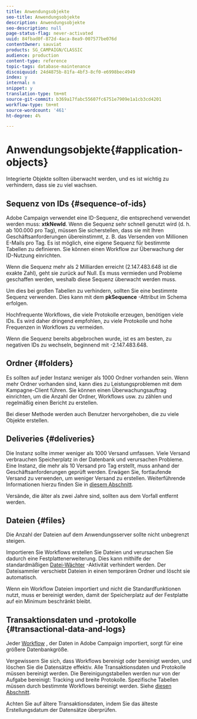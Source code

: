 ```yaml
---
title: Anwendungsobjekte
seo-title: Anwendungsobjekte
description: Anwendungsobjekte
seo-description: null
page-status-flag: never-activated
uuid: 84fbad0f-872d-4aca-8ea9-007577be076d
contentOwner: sauviat
products: SG_CAMPAIGN/CLASSIC
audience: production
content-type: reference
topic-tags: database-maintenance
discoiquuid: 24d4875b-81fa-4bf3-8cf0-e6998bec4949
index: y
internal: n
snippet: y
translation-type: tm+mt
source-git-commit: b369a17fabc55607fc6751e7909e1a1cb3cd4201
workflow-type: tm+mt
source-wordcount: '461'
ht-degree: 4%

---
```



# Anwendungsobjekte{#application-objects}

Integrierte Objekte sollten überwacht werden, und es ist wichtig zu verhindern, dass sie zu viel wachsen.

## Sequenz von IDs {#sequence-of-ids}

Adobe Campaign verwendet eine ID-Sequenz, die entsprechend verwendet werden muss: **xtkNewId**. Wenn die Sequenz sehr schnell genutzt wird (d. h. ab 100.000 pro Tag), müssen Sie sicherstellen, dass sie mit Ihren Geschäftsanforderungen übereinstimmt, z. B. das Versenden von Millionen E-Mails pro Tag. Es ist möglich, eine eigene Sequenz für bestimmte Tabellen zu definieren. Sie können einen Workflow zur Überwachung der ID-Nutzung einrichten.

Wenn die Sequenz mehr als 2 Milliarden erreicht (2.147.483.648 ist die exakte Zahl), geht sie zurück auf Null. Es muss vermieden und Probleme geschaffen werden, weshalb diese Sequenz überwacht werden muss.

Um dies bei großen Tabellen zu verhindern, sollten Sie eine bestimmte Sequenz verwenden. Dies kann mit dem **pkSequence** -Attribut im Schema erfolgen.

Hochfrequente Workflows, die viele Protokolle erzeugen, benötigen viele IDs. Es wird daher dringend empfohlen, zu viele Protokolle und hohe Frequenzen in Workflows zu vermeiden.

Wenn die Sequenz bereits abgebrochen wurde, ist es am besten, zu negativen IDs zu wechseln, beginnend mit -2.147.483.648.

## Ordner {#folders}

Es sollten auf jeder Instanz weniger als 1000 Ordner vorhanden sein. Wenn mehr Ordner vorhanden sind, kann dies zu Leistungsproblemen mit dem Kampagne-Client führen. Sie können einen Überwachungsauftrag einrichten, um die Anzahl der Ordner, Workflows usw. zu zählen und regelmäßig einen Bericht zu erstellen.

Bei dieser Methode werden auch Benutzer hervorgehoben, die zu viele Objekte erstellen.

## Deliveries {#deliveries}

Die Instanz sollte immer weniger als 1000 Versand umfassen. Viele Versand verbrauchen Speicherplatz in der Datenbank und verursachen Probleme. Eine Instanz, die mehr als 10 Versand pro Tag erstellt, muss anhand der Geschäftsanforderungen geprüft werden. Erwägen Sie, fortlaufende Versand zu verwenden, um weniger Versand zu erstellen. Weiterführende Informationen hierzu finden Sie in [diesem Abschnitt](../../workflow/using/continuous-delivery.md).

Versände, die älter als zwei Jahre sind, sollten aus dem Vorfall entfernt werden.

## Dateien {#files}

Die Anzahl der Dateien auf dem Anwendungsserver sollte nicht unbegrenzt steigen.

Importieren Sie Workflows erstellen Sie Dateien und verursachen Sie dadurch eine Festplattenerweiterung. Dies kann mithilfe der standardmäßigen [Datei-Wächter](../../workflow/using/file-collector.md) -Aktivität verhindert werden. Der Dateisammler verschiebt Dateien in einen temporären Ordner und löscht sie automatisch.

Wenn ein Workflow Dateien importiert und nicht die Standardfunktionen nutzt, muss er bereinigt werden, damit der Speicherplatz auf der Festplatte auf ein Minimum beschränkt bleibt.

## Transaktionsdaten und -protokolle {#transactional-data-and-logs}

Jeder [Workflow](../../workflow/using/data-life-cycle.md#work-table) , der Daten in Adobe Campaign importiert, sorgt für eine größere Datenbankgröße.

Vergewissern Sie sich, dass Workflows bereinigt oder bereinigt werden, und löschen Sie die Datensätze effektiv. Alle Transaktionsdaten und Protokolle müssen bereinigt werden. Die Bereinigungstabellen werden nur von der Aufgabe bereinigt: Tracking und breite Protokolle. Spezifische Tabellen müssen durch bestimmte Workflows bereinigt werden. Siehe [diesen Abschnitt](../../workflow/using/monitoring-workflow-execution.md#purging-the-logs).

Achten Sie auf ältere Transaktionsdaten, indem Sie das älteste Erstellungsdatum der Datensätze überprüfen.
